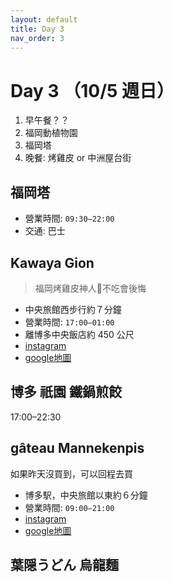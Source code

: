 ```yaml
---
layout: default
title: Day 3
nav_order: 3
---
```


Day 3 （10/5 週日）
========

1. 早午餐？？
2. 福岡動植物園
3. 福岡塔
4. 晚餐: 烤雞皮 or 中洲屋台街


## 福岡塔
* 營業時間: `09:30–22:00`
* 交通: 巴士


## Kawaya Gion
> 福岡烤雞皮神人🤤不吃會後悔
* 中央旅館西步行約７分鐘
* 營業時間: `17:00–01:00`
* 離博多中央飯店約 450 公尺
* [instagram](https://www.instagram.com/reel/DKwrzekTDGV/?igsh=MnNuN3o0cnkxZ2g%3D)
* [google地圖](https://maps.app.goo.gl/JF1yMaGywTmqXA7V8)

## 博多 祇園 鐵鍋煎餃
17:00–22:30


## gâteau Mannekenpis
如果昨天沒買到，可以回程去買
* 博多駅，中央旅館以東約６分鐘
* 營業時間: `09:00–21:00`
* [instagram](https://www.instagram.com/gateau_mannekenpis/)
* [google地圖](https://maps.app.goo.gl/FYnLzqHNFFTK9tEr7)

## 葉隠うどん  烏龍麵